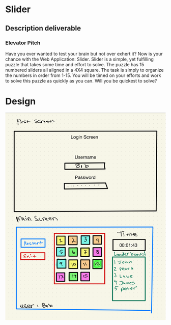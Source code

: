 # Slider
## Description deliverable
### Elevator Pitch
Have you ever wanted to test your brain but not over exhert it? Now is your chance with the Web Application: Slider.
Slider is a simple, yet fulfilling puzzle that takes some time and effort to solve. The puzzle has 15 numbered sliders all aligned in a 4X4 square. 
The task is simply to organize the numbers in order from 1-15. You will be timed on your efforts and work to solve this puzzle as quickly as you can.
Will you be quickest to solve?
# Design
![image of design of web application.](Cs260.png.png)
